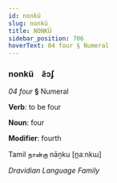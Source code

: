 ```yaml
---
id: nonkü
slug: nonkü
title: NONKÜ
sidebar_position: 706
hoverText: 04 four § Numeral
---
```


### nonkü&emsp;<span kind="abugida">ƨ̃ɔʄ</span>

*04 four* **§** Numeral

**Verb**: to be four

**Noun**: four

**Modifier**: fourth

Tamil நான்கு nāṉku [n̪aːnkɯ]

*Dravidian Language Family*